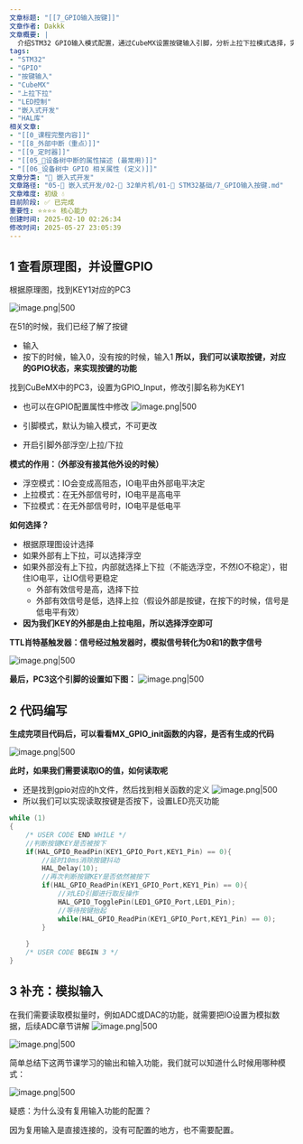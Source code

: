 ```yaml
---
文章标题: "[[7_GPIO输入按键]]" 
文章作者: Dakkk
文章概要: |
  介绍STM32 GPIO输入模式配置，通过CubeMX设置按键输入引脚，分析上拉下拉模式选择，实现按键控制LED功能的完整开发流程。
tags:
- "STM32"
- "GPIO"
- "按键输入"
- "CubeMX"
- "上拉下拉"
- "LED控制"
- "嵌入式开发"
- "HAL库"
相关文章:
- "[[0_课程完整内容]]"
- "[[8_外部中断（重点）]]"
- "[[9_定时器]]"
- "[[05_📕设备树中断的属性描述 (最常用)]]"
- "[[06_设备树中 GPIO 相关属性 (定义)]]"
文章分类: "🔧 嵌入式开发"
文章路径: "05-🔧 嵌入式开发/02-🚀 32单片机/01-📖 STM32基础/7_GPIO输入按键.md"
文章难度: 初级 💧
目前阶段: ✅ 已完成
重要性: ⭐⭐⭐⭐ 核心能力
创建时间: 2025-02-10 02:26:34
修改时间: 2025-05-27 23:05:39
---
```


## 1 查看原理图，并设置GPIO

根据原理图，找到KEY1对应的PC3

![image.png|500](https://my-obsidian-image.oss-cn-guangzhou.aliyuncs.com/2025/03/80a242ba25c4e372afc1a33bdf161cc9.png)

在51的时候，我们已经了解了按键
- 输入
- 按下的时候，输入0，没有按的时候，输入1
**所以，我们可以读取按键，对应的GPIO状态，来实现按键的功能**

找到CuBeMX中的PC3，设置为GPIO_Input，修改引脚名称为KEY1
- 也可以在GPIO配置属性中修改
  ![image.png|500](https://my-obsidian-image.oss-cn-guangzhou.aliyuncs.com/2025/03/df8fb16276a03925bc3db80385bd73fb.png)

- 引脚模式，默认为输入模式，不可更改
- 开启引脚外部浮空/上拉/下拉

**模式的作用：（外部没有接其他外设的时候）**
- 浮空模式：IO会变成高阻态，IO电平由外部电平决定
- 上拉模式：在无外部信号时，IO电平是高电平
- 下拉模式：在无外部信号时，IO电平是低电平

**如何选择？**
- 根据原理图设计选择
- 如果外部有上下拉，可以选择浮空
- 如果外部没有上下拉，内部就选择上下拉（不能选浮空，不然IO不稳定），钳住IO电平，让IO信号更稳定
	- 外部有效信号是高，选择下拉
	- 外部有效信号是低，选择上拉（假设外部是按键，在按下的时候，信号是低电平有效）
- **因为我们KEY的外部是由上拉电阻，所以选择浮空即可**

**TTL肖特基触发器：信号经过触发器时，模拟信号转化为0和1的数字信号**

![image.png|500](https://my-obsidian-image.oss-cn-guangzhou.aliyuncs.com/2025/03/bded0c888a85dcacd1bd1bfd2ccee0dd.png)

**最后，PC3这个引脚的设置如下图：**
![image.png|500](https://my-obsidian-image.oss-cn-guangzhou.aliyuncs.com/2025/03/997c93549ac551b2f8900a2d1b5f817f.png)

## 2 代码编写

**生成完项目代码后，可以看看MX_GPIO_init函数的内容，是否有生成的代码**

![image.png|500](https://my-obsidian-image.oss-cn-guangzhou.aliyuncs.com/2025/03/534ed0dc6644e74a7dba61c0e988a369.png)

**此时，如果我们需要读取IO的值，如何读取呢**
- 还是找到gpio对应的h文件，然后找到相关函数的定义
  ![image.png|500](https://my-obsidian-image.oss-cn-guangzhou.aliyuncs.com/2025/03/e72ded4eafc60c7298522aa6e7898684.png)
- 所以我们可以实现读取按键是否按下，设置LED亮灭功能

```c
while (1)
{
	/* USER CODE END WHILE */
	//判断按键KEY是否被按下
	if(HAL_GPIO_ReadPin(KEY1_GPIO_Port,KEY1_Pin) == 0){
		//延时10ms消除按键抖动
		HAL_Delay(10);
		//再次判断按键KEY是否依然被按下
		if(HAL_GPIO_ReadPin(KEY1_GPIO_Port,KEY1_Pin) == 0){
			//对LED引脚进行取反操作
			HAL_GPIO_TogglePin(LED1_GPIO_Port,LED1_Pin);
			//等待按键抬起
			while(HAL_GPIO_ReadPin(KEY1_GPIO_Port,KEY1_Pin) == 0);
		}
		
	}
	/* USER CODE BEGIN 3 */
}
```

## 3 补充：模拟输入

在我们需要读取模拟量时，例如ADC或DAC的功能，就需要把IO设置为模拟数据，后续ADC章节讲解
![image.png|500](https://my-obsidian-image.oss-cn-guangzhou.aliyuncs.com/2025/03/96d75985583fa6c708e4d6824d5990a7.png)

![image.png|500](https://my-obsidian-image.oss-cn-guangzhou.aliyuncs.com/2025/03/cea53d44a361cefa0f42568fdf3c4d4c.png)

简单总结下这两节课学习的输出和输入功能，我们就可以知道什么时候用哪种模式：

![image.png|500](https://my-obsidian-image.oss-cn-guangzhou.aliyuncs.com/2025/03/1f2898bb8d77f608a1890816eed0e35c.png)

疑惑：为什么没有复用输入功能的配置？

因为复用输入是直接连接的，没有可配置的地方，也不需要配置。